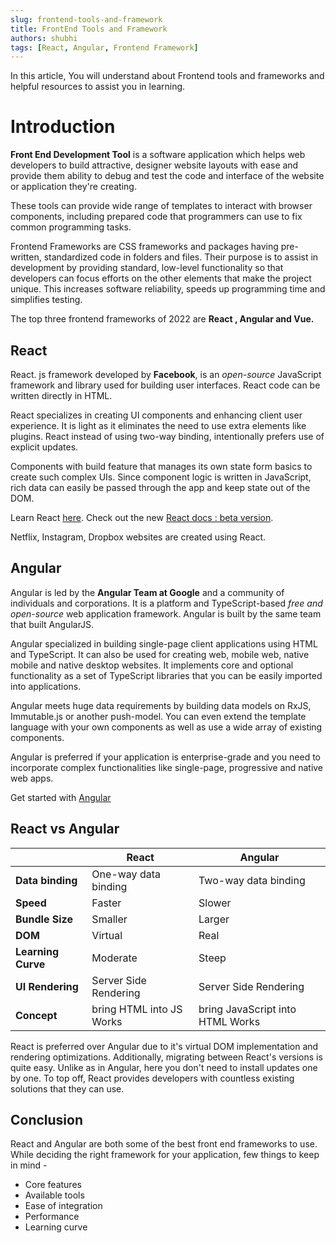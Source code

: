 ```yaml
---
slug: frontend-tools-and-framework
title: FrontEnd Tools and Framework
authors: shubhi
tags: [React, Angular, Frontend Framework]
---
```


In this article, You will understand about Frontend tools and frameworks and helpful resources to assist you in learning. 
<!--truncate-->

# Introduction

**Front End Development Tool** is a software application which helps web developers to build attractive, designer website layouts with ease and provide them ability to debug and test the code and interface of the website or application they're creating.

These tools can provide wide range of templates to interact with browser components, including prepared code that programmers can use to fix common programming tasks.

Frontend Frameworks are CSS frameworks and packages having pre-written, standardized code in folders and files. Their purpose is to assist in development by providing standard, low-level functionality so that developers can focus efforts on the other elements that make the project unique. This increases software reliability, speeds up programming time and simplifies testing.

The top three frontend frameworks of 2022 are **React , Angular and Vue.**

## React

React. js framework developed by **Facebook**, is an *open-source* JavaScript framework and library used for building user interfaces. React code can be written directly in HTML.

React specializes in creating UI components and enhancing client user experience. It is light as it eliminates the need to use extra elements like plugins. React instead of using two-way binding, intentionally prefers use of explicit updates.

Components with build feature that manages  its own state form basics to create such complex UIs.  Since component logic is written in JavaScript, rich data can easily be passed through the app and keep state out of the DOM.

Learn React [here](https://reactjs.org/docs/getting-started.html). 
Check out the new [React docs : beta version](https://beta.reactjs.org).

Netflix, Instagram, Dropbox websites are created using React.

## Angular
Angular is led by the **Angular Team at Google**  and a community of individuals and corporations. It is a platform and TypeScript-based *free and open-source* web application framework. Angular is built by the same team that built AngularJS.

Angular specialized in building single-page client applications using HTML and TypeScript.  It can also be used for creating web, mobile web, native mobile and native desktop websites. It implements core and optional functionality as a set of TypeScript libraries that you can be easily imported into applications.

Angular meets huge data requirements by building data models on RxJS, Immutable.js or another push-model. You can even extend the template language with your own components as well as use a wide array of existing components.

Angular is preferred if your application is enterprise-grade and you need to incorporate complex functionalities like single-page,  progressive and native web apps.

Get started with [Angular](https://angular.io/start)

## React vs Angular

|| React |Angular |
|---|--|--|
|**Data binding** | One-way data binding | Two-way data binding |
| **Speed** | Faster |Slower| 
|**Bundle Size** | Smaller | Larger |
|**DOM** | Virtual | Real |
|**Learning Curve** |  Moderate | Steep |
| **UI Rendering** | Server Side Rendering |Server Side Rendering |
| **Concept** | bring HTML into JS Works | bring JavaScript into HTML Works |

React is preferred over Angular due to it's virtual DOM implementation and rendering optimizations. Additionally, migrating between React's versions is quite easy. Unlike as in Angular, here you don't need to install updates one by one. To top off, React provides developers with  countless existing solutions that they can use.

## Conclusion
React and Angular are both some of the best front end frameworks to use. While deciding the right framework for your application, few things to keep in mind -
- Core features 
-  Available tools
- Ease of integration
- Performance
- Learning curve
